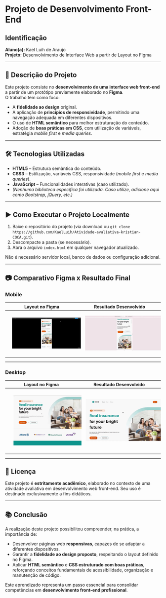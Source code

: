 # Projeto de Desenvolvimento Front-End  

## Identificação  
**Aluno(a):** Kael Luih de Araujo  
**Projeto:** Desenvolvimento de Interface Web a partir de Layout no Figma  

---

## 📌 Descrição do Projeto  
Este projeto consiste no **desenvolvimento de uma interface web front-end** a partir de um protótipo previamente elaborado no **Figma**.  
O trabalho tem como foco:  

- A **fidelidade ao design** original.  
- A aplicação de **princípios de responsividade**, permitindo uma navegação adequada em diferentes dispositivos.  
- O uso de **HTML semântico** para melhor estruturação do conteúdo.  
- Adoção de **boas práticas em CSS**, com utilização de variáveis, estratégia *mobile first* e *media queries*.  

---

## 🛠 Tecnologias Utilizadas  

- **HTML5** – Estrutura semântica do conteúdo.  
- **CSS3** – Estilização, variáveis CSS, responsividade (*mobile first* e *media queries*).  
- **JavaScript** – Funcionalidades interativas (caso utilizado).  
- *(Nenhuma biblioteca específica foi utilizada. Caso utilize, adicione aqui como Bootstrap, jQuery, etc.)*  

---

## ▶ Como Executar o Projeto Localmente  

1. Baixe o repositório do projeto (via download ou `git clone https://github.com/KaelLuih/Atividade-avaliativa-kristian-COCA.git`).  
2. Descompacte a pasta (se necessário).  
3. Abra o arquivo `index.html` em qualquer navegador atualizado.  

Não é necessário servidor local, banco de dados ou configuração adicional.  

---

## 📷 Comparativo Figma x Resultado Final  

### Mobile  
<div align="center">

| Layout no Figma | Resultado Desenvolvido |
|-----------------|-------------------------|
| <img src="gifs/20250820-1916-07.3097391/mobile-figma.gif" width="500" style="margin:15px"/> | <img src="gifs/20250820-1916-07.3097391/Mobile-replicacao.gif" width="500" style="margin:15px"/> |

</div>  

---

### Desktop  
<div align="center">

| Layout no Figma | Resultado Desenvolvido |
|-----------------|-------------------------|
| <img src="gifs/20250820-1916-07.3097391/desktop-figma.gif" width="700" style="margin:20px"/> | <img src="gifs/20250820-1916-07.3097391/desktop-replicacao.gif" width="700" style="margin:20px"/> |

</div>  

---

## 📄 Licença  

Este projeto é **estritamente acadêmico**, elaborado no contexto de uma atividade avaliativa em desenvolvimento web front-end. Seu uso é destinado exclusivamente a fins didáticos.  

---

## 📚 Conclusão  

A realização deste projeto possibilitou compreender, na prática, a importância de:  

- Desenvolver páginas web **responsivas**, capazes de se adaptar a diferentes dispositivos.  
- Garantir a **fidelidade ao design proposto**, respeitando o layout definido no Figma.  
- Aplicar **HTML semântico** e **CSS estruturado com boas práticas**, reforçando conceitos fundamentais de acessibilidade, organização e manutenção de código.  

Este aprendizado representa um passo essencial para consolidar competências em **desenvolvimento front-end profissional**.  
